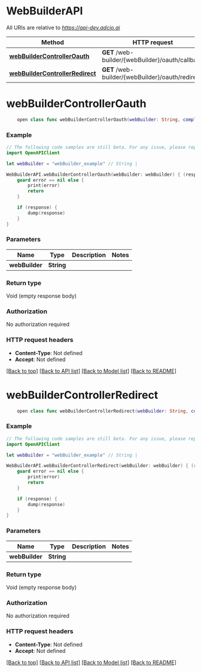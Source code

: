 # WebBuilderAPI

All URIs are relative to *https://api-dev.adcio.ai*

Method | HTTP request | Description
------------- | ------------- | -------------
[**webBuilderControllerOauth**](WebBuilderAPI.md#webbuildercontrolleroauth) | **GET** /web-builder/{webBuilder}/oauth/callback | 
[**webBuilderControllerRedirect**](WebBuilderAPI.md#webbuildercontrollerredirect) | **GET** /web-builder/{webBuilder}/oauth/redirect | 


# **webBuilderControllerOauth**
```swift
    open class func webBuilderControllerOauth(webBuilder: String, completion: @escaping (_ data: Void?, _ error: Error?) -> Void)
```



### Example
```swift
// The following code samples are still beta. For any issue, please report via http://github.com/OpenAPITools/openapi-generator/issues/new
import OpenAPIClient

let webBuilder = "webBuilder_example" // String | 

WebBuilderAPI.webBuilderControllerOauth(webBuilder: webBuilder) { (response, error) in
    guard error == nil else {
        print(error)
        return
    }

    if (response) {
        dump(response)
    }
}
```

### Parameters

Name | Type | Description  | Notes
------------- | ------------- | ------------- | -------------
 **webBuilder** | **String** |  | 

### Return type

Void (empty response body)

### Authorization

No authorization required

### HTTP request headers

 - **Content-Type**: Not defined
 - **Accept**: Not defined

[[Back to top]](#) [[Back to API list]](../README.md#documentation-for-api-endpoints) [[Back to Model list]](../README.md#documentation-for-models) [[Back to README]](../README.md)

# **webBuilderControllerRedirect**
```swift
    open class func webBuilderControllerRedirect(webBuilder: String, completion: @escaping (_ data: Void?, _ error: Error?) -> Void)
```



### Example
```swift
// The following code samples are still beta. For any issue, please report via http://github.com/OpenAPITools/openapi-generator/issues/new
import OpenAPIClient

let webBuilder = "webBuilder_example" // String | 

WebBuilderAPI.webBuilderControllerRedirect(webBuilder: webBuilder) { (response, error) in
    guard error == nil else {
        print(error)
        return
    }

    if (response) {
        dump(response)
    }
}
```

### Parameters

Name | Type | Description  | Notes
------------- | ------------- | ------------- | -------------
 **webBuilder** | **String** |  | 

### Return type

Void (empty response body)

### Authorization

No authorization required

### HTTP request headers

 - **Content-Type**: Not defined
 - **Accept**: Not defined

[[Back to top]](#) [[Back to API list]](../README.md#documentation-for-api-endpoints) [[Back to Model list]](../README.md#documentation-for-models) [[Back to README]](../README.md)

